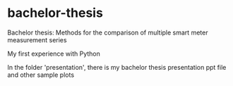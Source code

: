 # bachelor-thesis

Bachelor thesis: Methods for the comparison of multiple smart meter measurement series

My first experience with Python 


In the folder 'presentation', there is my bachelor thesis presentation ppt file and other sample plots 
